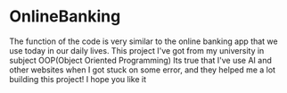 # OnlineBanking
The function of the code is very similar to the online banking app that we use today in our daily lives.
This project I've got from my university in subject OOP(Object Oriented Programming)
Its true that I've use AI and other websites when I got stuck on some error, and they helped me a lot building this project!
I hope you like it
